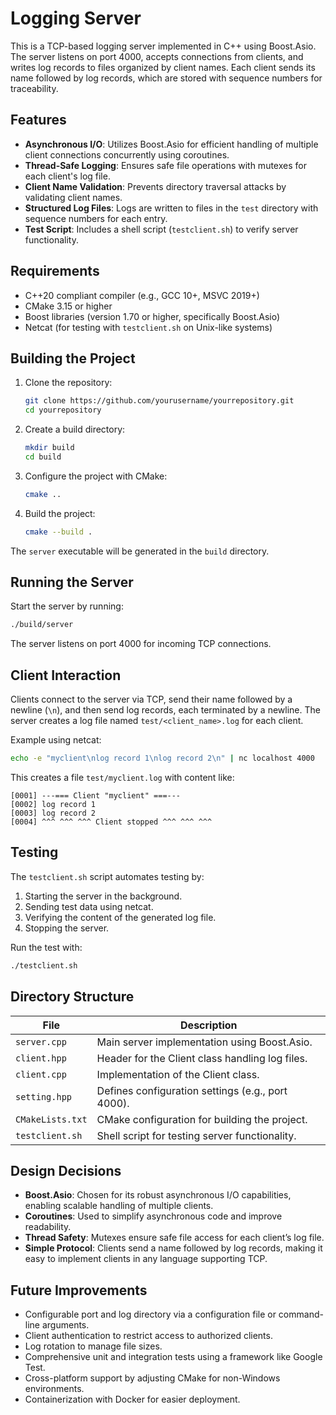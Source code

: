 # Logging Server

This is a TCP-based logging server implemented in C++ using Boost.Asio. The server listens on port 4000, accepts connections from clients, and writes log records to files organized by client names. Each client sends its name followed by log records, which are stored with sequence numbers for traceability.

## Features

- **Asynchronous I/O**: Utilizes Boost.Asio for efficient handling of multiple client connections concurrently using coroutines.
- **Thread-Safe Logging**: Ensures safe file operations with mutexes for each client's log file.
- **Client Name Validation**: Prevents directory traversal attacks by validating client names.
- **Structured Log Files**: Logs are written to files in the `test` directory with sequence numbers for each entry.
- **Test Script**: Includes a shell script (`testclient.sh`) to verify server functionality.

## Requirements

- C++20 compliant compiler (e.g., GCC 10+, MSVC 2019+)
- CMake 3.15 or higher
- Boost libraries (version 1.70 or higher, specifically Boost.Asio)
- Netcat (for testing with `testclient.sh` on Unix-like systems)

## Building the Project

1. Clone the repository:
   ```bash
   git clone https://github.com/yourusername/yourrepository.git
   cd yourrepository
   ```

2. Create a build directory:
   ```bash
   mkdir build
   cd build
   ```

3. Configure the project with CMake:
   ```bash
   cmake ..
   ```

4. Build the project:
   ```bash
   cmake --build .
   ```

The `server` executable will be generated in the `build` directory.

## Running the Server

Start the server by running:
```bash
./build/server
```

The server listens on port 4000 for incoming TCP connections.

## Client Interaction

Clients connect to the server via TCP, send their name followed by a newline (`\n`), and then send log records, each terminated by a newline. The server creates a log file named `test/<client_name>.log` for each client.

Example using netcat:
```bash
echo -e "myclient\nlog record 1\nlog record 2\n" | nc localhost 4000
```

This creates a file `test/myclient.log` with content like:
```
[0001] ---=== Client "myclient" ===---
[0002] log record 1
[0003] log record 2
[0004] ^^^ ^^^ ^^^ Client stopped ^^^ ^^^ ^^^
```

## Testing

The `testclient.sh` script automates testing by:
1. Starting the server in the background.
2. Sending test data using netcat.
3. Verifying the content of the generated log file.
4. Stopping the server.

Run the test with:
```bash
./testclient.sh
```

## Directory Structure

| File              | Description                                      |
|-------------------|--------------------------------------------------|
| `server.cpp`      | Main server implementation using Boost.Asio.     |
| `client.hpp`      | Header for the Client class handling log files.  |
| `client.cpp`      | Implementation of the Client class.              |
| `setting.hpp`     | Defines configuration settings (e.g., port 4000).|
| `CMakeLists.txt`  | CMake configuration for building the project.    |
| `testclient.sh`   | Shell script for testing server functionality.   |

## Design Decisions

- **Boost.Asio**: Chosen for its robust asynchronous I/O capabilities, enabling scalable handling of multiple clients.
- **Coroutines**: Used to simplify asynchronous code and improve readability.
- **Thread Safety**: Mutexes ensure safe file access for each client’s log file.
- **Simple Protocol**: Clients send a name followed by log records, making it easy to implement clients in any language supporting TCP.

## Future Improvements

- Configurable port and log directory via a configuration file or command-line arguments.
- Client authentication to restrict access to authorized clients.
- Log rotation to manage file sizes.
- Comprehensive unit and integration tests using a framework like Google Test.
- Cross-platform support by adjusting CMake for non-Windows environments.
- Containerization with Docker for easier deployment.